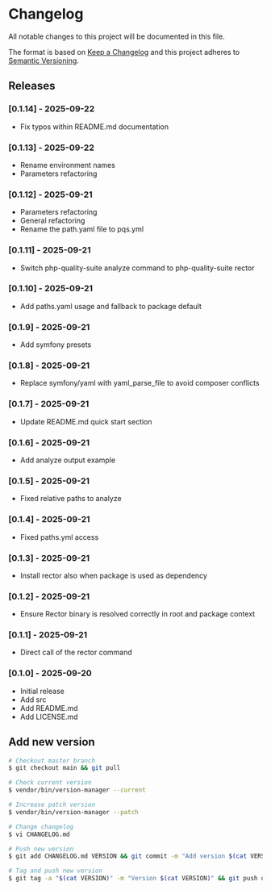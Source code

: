 # Changelog

All notable changes to this project will be documented in this file.

The format is based on [Keep a Changelog](http://keepachangelog.com/en/1.0.0/)
and this project adheres to [Semantic Versioning](http://semver.org/spec/v2.0.0.html).

## Releases

### [0.1.14] - 2025-09-22

* Fix typos within README.md documentation

### [0.1.13] - 2025-09-22

* Rename environment names
* Parameters refactoring

### [0.1.12] - 2025-09-21

* Parameters refactoring
* General refactoring
* Rename the path.yaml file to pqs.yml

### [0.1.11] - 2025-09-21

* Switch php-quality-suite analyze command to php-quality-suite rector

### [0.1.10] - 2025-09-21

* Add paths.yaml usage and fallback to package default

### [0.1.9] - 2025-09-21

* Add symfony presets

### [0.1.8] - 2025-09-21

* Replace symfony/yaml with yaml_parse_file to avoid composer conflicts

### [0.1.7] - 2025-09-21

* Update README.md quick start section

### [0.1.6] - 2025-09-21

* Add analyze output example

### [0.1.5] - 2025-09-21

* Fixed relative paths to analyze

### [0.1.4] - 2025-09-21

* Fixed paths.yml access

### [0.1.3] - 2025-09-21

* Install rector also when package is used as dependency

### [0.1.2] - 2025-09-21

* Ensure Rector binary is resolved correctly in root and package context

### [0.1.1] - 2025-09-21

* Direct call of the rector command

### [0.1.0] - 2025-09-20

* Initial release
* Add src
* Add README.md
* Add LICENSE.md

## Add new version

```bash
# Checkout master branch
$ git checkout main && git pull

# Check current version
$ vendor/bin/version-manager --current

# Increase patch version
$ vendor/bin/version-manager --patch

# Change changelog
$ vi CHANGELOG.md

# Push new version
$ git add CHANGELOG.md VERSION && git commit -m "Add version $(cat VERSION)" && git push

# Tag and push new version
$ git tag -a "$(cat VERSION)" -m "Version $(cat VERSION)" && git push origin "$(cat VERSION)"
```
